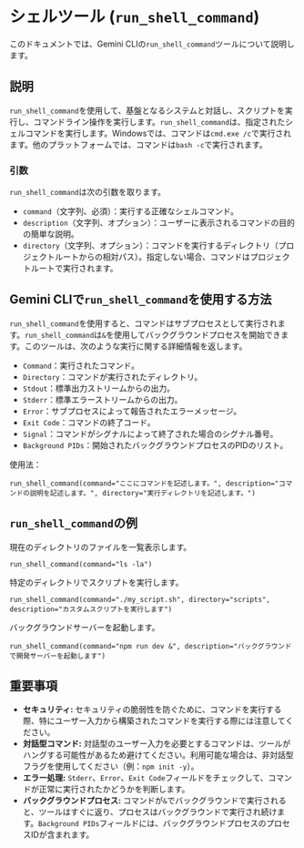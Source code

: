 # シェルツール (`run_shell_command`)

このドキュメントでは、Gemini CLIの`run_shell_command`ツールについて説明します。

## 説明

`run_shell_command`を使用して、基盤となるシステムと対話し、スクリプトを実行し、コマンドライン操作を実行します。`run_shell_command`は、指定されたシェルコマンドを実行します。Windowsでは、コマンドは`cmd.exe /c`で実行されます。他のプラットフォームでは、コマンドは`bash -c`で実行されます。

### 引数

`run_shell_command`は次の引数を取ります。

- `command`（文字列、必須）：実行する正確なシェルコマンド。
- `description`（文字列、オプション）：ユーザーに表示されるコマンドの目的の簡単な説明。
- `directory`（文字列、オプション）：コマンドを実行するディレクトリ（プロジェクトルートからの相対パス）。指定しない場合、コマンドはプロジェクトルートで実行されます。

## Gemini CLIで`run_shell_command`を使用する方法

`run_shell_command`を使用すると、コマンドはサブプロセスとして実行されます。`run_shell_command`は`&`を使用してバックグラウンドプロセスを開始できます。このツールは、次のような実行に関する詳細情報を返します。

- `Command`：実行されたコマンド。
- `Directory`：コマンドが実行されたディレクトリ。
- `Stdout`：標準出力ストリームからの出力。
- `Stderr`：標準エラーストリームからの出力。
- `Error`：サブプロセスによって報告されたエラーメッセージ。
- `Exit Code`：コマンドの終了コード。
- `Signal`：コマンドがシグナルによって終了された場合のシグナル番号。
- `Background PIDs`：開始されたバックグラウンドプロセスのPIDのリスト。

使用法：

```
run_shell_command(command="ここにコマンドを記述します。", description="コマンドの説明を記述します。", directory="実行ディレクトリを記述します。")
```

## `run_shell_command`の例

現在のディレクトリのファイルを一覧表示します。

```
run_shell_command(command="ls -la")
```

特定のディレクトリでスクリプトを実行します。

```
run_shell_command(command="./my_script.sh", directory="scripts", description="カスタムスクリプトを実行します")
```

バックグラウンドサーバーを起動します。

```
run_shell_command(command="npm run dev &", description="バックグラウンドで開発サーバーを起動します")
```

## 重要事項

- **セキュリティ:** セキュリティの脆弱性を防ぐために、コマンドを実行する際、特にユーザー入力から構築されたコマンドを実行する際には注意してください。
- **対話型コマンド:** 対話型のユーザー入力を必要とするコマンドは、ツールがハングする可能性があるため避けてください。利用可能な場合は、非対話型フラグを使用してください（例：`npm init -y`）。
- **エラー処理:** `Stderr`、`Error`、`Exit Code`フィールドをチェックして、コマンドが正常に実行されたかどうかを判断します。
- **バックグラウンドプロセス:** コマンドが`&`でバックグラウンドで実行されると、ツールはすぐに返り、プロセスはバックグラウンドで実行され続けます。`Background PIDs`フィールドには、バックグラウンドプロセスのプロセスIDが含まれます。 
